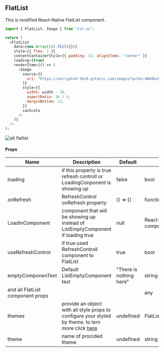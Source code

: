 ## FlatList

This is modified React-Native FlatList component.

```javascript
import { FlatList, Image } from "tit-ui";

return (
  <FlatList
    data={new Array(10).fill({})}
    style={{ flex: 1 }}
    contentContainerStyle={{ padding: 12, alignItems: "center" }}
    loading={true}
    renderItem={() => (
      <Image
        source={{
          uri: "https://encrypted-tbn0.gstatic.com/images?q=tbn:ANd9GcRgrZ4O36TDysDmv3itq4KPoOVtE39kVgcC-NE0-iRp&s",
        }}
        style={{
          width: width - 30,
          aspectRatio: 16 / 9,
          marginBottom: 12,
        }}
        canScale
      />
    )}
  />
);
```

![alt flatlist](https://github.com/blnaxblachbl/tit-ui/blob/main/gifs/flat-list.gif?raw=true)

#### Props

| Name                             | Description                                                                                                                               | Default                 | Type                   |
| -------------------------------- | ----------------------------------------------------------------------------------------------------------------------------------------- | ----------------------- | ---------------------- |
| loading                          | if this property is true refresh controll or LoadingConponent is showing up                                                               | false                   | bool                   |
| onRefresh                        | RefreshControl onRefresh property                                                                                                         | () => {}                | function               |
| LoadinComponent                  | component that will be showing up instead of ListEmptyComponent if loading true                                                           | null                    | React-Native component |
| useRefreshControl                | if true used RefreshControll component to FlatList                                                                                        | true                    | bool                   |
| emptyComponenText                | Default ListEmptyComponent text                                                                                                           | "There is nothing here" | string                 |
| and all FlatList component props |                                                                                                                                           |                         | any                    |
| themes                           | provide an object with all style props to configure your styled by theme. to lern more click [here](https://tit-ui.github.io/docs?page=themes) | undefined               | FlatListThemesObject   |
| theme                            | name of procided theme                                                                                                                    | undefined               | string                 |
